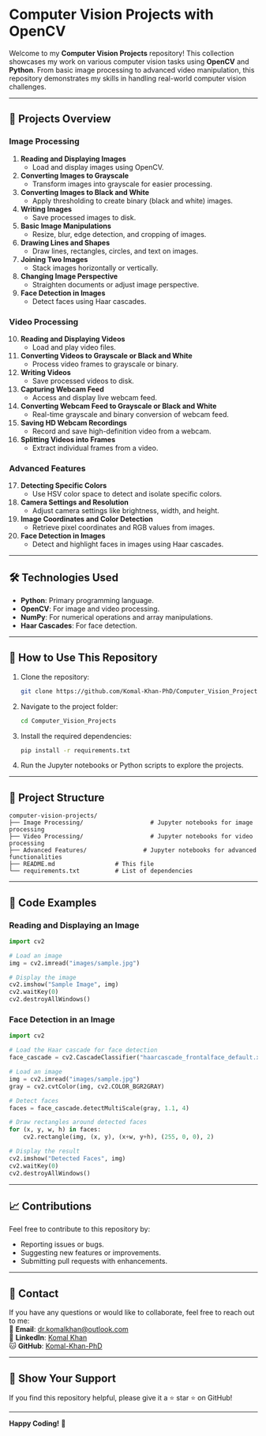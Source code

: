 # Computer Vision Projects with OpenCV

Welcome to my **Computer Vision Projects** repository! This collection showcases my work on various computer vision tasks using **OpenCV** and **Python**. From basic image processing to advanced video manipulation, this repository demonstrates my skills in handling real-world computer vision challenges.

---

## 📁 **Projects Overview**

### **Image Processing**
1. **Reading and Displaying Images**  
   - Load and display images using OpenCV.
2. **Converting Images to Grayscale**  
   - Transform images into grayscale for easier processing.
3. **Converting Images to Black and White**  
   - Apply thresholding to create binary (black and white) images.
4. **Writing Images**  
   - Save processed images to disk.
5. **Basic Image Manipulations**  
   - Resize, blur, edge detection, and cropping of images.
6. **Drawing Lines and Shapes**  
   - Draw lines, rectangles, circles, and text on images.
7. **Joining Two Images**  
   - Stack images horizontally or vertically.
8. **Changing Image Perspective**  
   - Straighten documents or adjust image perspective.
9. **Face Detection in Images**  
   - Detect faces using Haar cascades.

### **Video Processing**
10. **Reading and Displaying Videos**  
    - Load and play video files.
11. **Converting Videos to Grayscale or Black and White**  
    - Process video frames to grayscale or binary.
12. **Writing Videos**  
    - Save processed videos to disk.
13. **Capturing Webcam Feed**  
    - Access and display live webcam feed.
14. **Converting Webcam Feed to Grayscale or Black and White**  
    - Real-time grayscale and binary conversion of webcam feed.
15. **Saving HD Webcam Recordings**  
    - Record and save high-definition video from a webcam.
16. **Splitting Videos into Frames**  
    - Extract individual frames from a video.

### **Advanced Features**
17. **Detecting Specific Colors**  
    - Use HSV color space to detect and isolate specific colors.
18. **Camera Settings and Resolution**  
    - Adjust camera settings like brightness, width, and height.
19. **Image Coordinates and Color Detection**  
    - Retrieve pixel coordinates and RGB values from images.
20. **Face Detection in Images**  
    - Detect and highlight faces in images using Haar cascades.

---

## 🛠️ **Technologies Used**
- **Python**: Primary programming language.
- **OpenCV**: For image and video processing.
- **NumPy**: For numerical operations and array manipulations.
- **Haar Cascades**: For face detection.

---

## 🚀 **How to Use This Repository**
1. Clone the repository:
   ```bash
   git clone https://github.com/Komal-Khan-PhD/Computer_Vision_Projects.git

2. Navigate to the project folder:
   ```bash
   cd Computer_Vision_Projects
   ```
3. Install the required dependencies:
   ```bash
   pip install -r requirements.txt
   ```
4. Run the Jupyter notebooks or Python scripts to explore the projects.

---

## 📂 **Project Structure**
```
computer-vision-projects/
├── Image Processing/                   # Jupyter notebooks for image processing
├── Video Processing/                   # Jupyter notebooks for video processing
├── Advanced Features/                # Jupyter notebooks for advanced functionalities
├── README.md                 # This file
└── requirements.txt          # List of dependencies
```

---

## 📄 **Code Examples**
### Reading and Displaying an Image
```python
import cv2

# Load an image
img = cv2.imread("images/sample.jpg")

# Display the image
cv2.imshow("Sample Image", img)
cv2.waitKey(0)
cv2.destroyAllWindows()
```

### Face Detection in an Image
```python
import cv2

# Load the Haar cascade for face detection
face_cascade = cv2.CascadeClassifier("haarcascade_frontalface_default.xml")

# Load an image
img = cv2.imread("images/sample.jpg")
gray = cv2.cvtColor(img, cv2.COLOR_BGR2GRAY)

# Detect faces
faces = face_cascade.detectMultiScale(gray, 1.1, 4)

# Draw rectangles around detected faces
for (x, y, w, h) in faces:
    cv2.rectangle(img, (x, y), (x+w, y+h), (255, 0, 0), 2)

# Display the result
cv2.imshow("Detected Faces", img)
cv2.waitKey(0)
cv2.destroyAllWindows()
```

---

## 📈 **Contributions**
Feel free to contribute to this repository by:
- Reporting issues or bugs.
- Suggesting new features or improvements.
- Submitting pull requests with enhancements.

---

## 📧 **Contact**
If you have any questions or would like to collaborate, feel free to reach out to me:  
📧 **Email**: [dr.komalkhan@outlook.com](mailto:dr.komalkhan@outlook.com)  
💼 **LinkedIn**: [Komal Khan](https://www.linkedin.com/in/komalkhan31)  
🐱 **GitHub**: [Komal-Khan-PhD](https://github.com/Komal-Khan-PhD)

---

## 🌟 **Show Your Support**
If you find this repository helpful, please give it a ⭐️ star ⭐️ on GitHub!

---

**Happy Coding!** 🚀  

